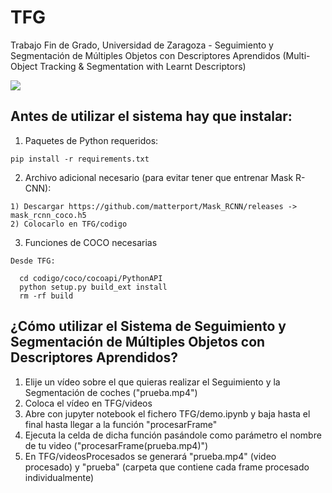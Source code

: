 # TFG
Trabajo Fin de Grado, Universidad de Zaragoza - Seguimiento y Segmentación de Múltiples Objetos con Descriptores Aprendidos (Multi-Object Tracking &amp; Segmentation with Learnt Descriptors)

![](prueba.gif)

Antes de utilizar el sistema hay que instalar:
----------------------------------------------

  1) Paquetes de Python requeridos:
  
    pip install -r requirements.txt

  2) Archivo adicional necesario (para evitar tener que entrenar Mask R-CNN):
  
    1) Descargar https://github.com/matterport/Mask_RCNN/releases -> mask_rcnn_coco.h5
    2) Colocarlo en TFG/codigo

  3) Funciones de COCO necesarias
  
    Desde TFG:

      cd codigo/coco/cocoapi/PythonAPI
      python setup.py build_ext install
      rm -rf build

¿Cómo utilizar el Sistema de Seguimiento y Segmentación de Múltiples Objetos con Descriptores Aprendidos?
-----------------------------------------------------------------------------------------------------------
1) Elije un vídeo sobre el que quieras realizar el Seguimiento y la Segmentación de coches ("prueba.mp4")
2) Coloca el vídeo en TFG/videos
2) Abre con jupyter notebook el fichero TFG/demo.ipynb y baja hasta el final hasta llegar a la función "procesarFrame"
4) Ejecuta la celda de dicha función pasándole como parámetro el nombre de tu video ("procesarFrame(prueba.mp4)")
5) En TFG/videosProcesados se generará "prueba.mp4" (video procesado) y "prueba" (carpeta que contiene cada frame procesado individualmente)
